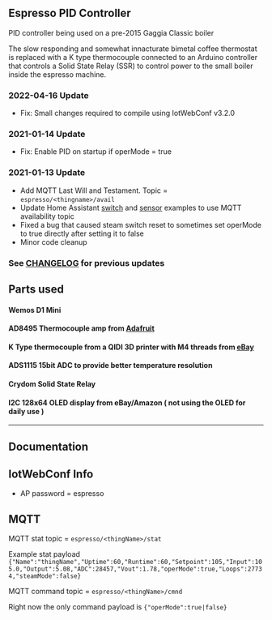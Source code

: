 ## Espresso PID Controller
PID controller being used on a pre-2015 Gaggia Classic boiler

The slow responding and somewhat innacturate bimetal coffee thermostat is replaced with a K type thermocouple
connected to an Arduino controller that controls a Solid State Relay (SSR) to control power to the small boiler inside
the espresso machine.

### 2022-04-16 Update
* Fix: Small changes required to compile using IotWebConf v3.2.0

### 2021-01-14 Update
* Fix: Enable PID on startup if operMode = true 

### 2021-01-13 Update
* Add MQTT Last Will and Testament. Topic = `espresso/<thingname>/avail` 
* Update Home Assistant [switch](home-assistant/switch.yaml) and [sensor](home-assistant/sensor.yaml) examples to use MQTT availability topic
* Fixed a bug that caused steam switch reset to sometimes set operMode to true directly after setting it to false
* Minor code cleanup

### See [CHANGELOG](CHANGELOG.md) for previous updates

## Parts used
#### Wemos D1 Mini
#### AD8495 Thermocouple amp from [Adafruit](https://www.adafruit.com/product/1778)
#### K Type thermocouple from a QIDI 3D printer with M4 threads from [eBay](https://www.ebay.ca/itm/QIDI-TECHNOLOGY-high-quality-thermocouple-sensor-for-3d-printer-Screw-thread-M4/332233484894)
#### ADS1115 15bit ADC to provide better temperature resolution
#### Crydom Solid State Relay 
#### I2C 128x64 OLED display from eBay/Amazon ( not using the OLED for daily use )


***
## Documentation

## IotWebConf Info
* AP password = espresso

## MQTT
MQTT stat topic = `espresso/<thingName>/stat`

Example stat payload `{"Name":"thingName","Uptime":60,"Runtime":60,"Setpoint":105,"Input":105.0,"Output":5.08,"ADC":28457,"Vout":1.78,"operMode":true,"Loops":27734,"steamMode":false}`

MQTT command topic = `espresso/<thingName>/cmnd`

Right now the only command payload is `{"operMode":true|false}`


